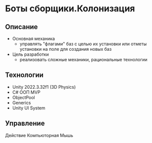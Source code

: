 # Боты сборщики.Колонизация 

##  Описание
- Основная механика
  - управлять "флагами" баз с целью их установки или отметы установки на поле для создания новых баз
- Цель разработки
  - реализовать сложные механики, рациональные технологии

##  Технологии
- Unity 2022.3.32f1 (3D Physics)
- C# ООП MVP
- ObjectPool
- Generics
- Unity UI System                    

## Управление
Действие  Компьюторная	Мышь
